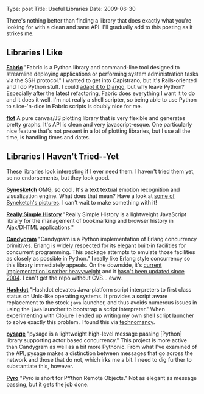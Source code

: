Type: post
Title: Useful Libraries
Date: 2009-06-30

There's nothing better than finding a library that does exactly what you're
looking for with a clean and sane API. I'll gradually add to this posting as
it strikes me.

Libraries I Like
----------------

**[Fabric](http://fabfile.org/)** "Fabric is a Python library and command-line
tool designed to streamline deploying applications or performing system
administration tasks via the SSH protocol." I wanted to get into Capistrano,
but it's Rails-oriented and I do Python stuff. I could [adapt it to
Django](http://playgroundblues.com/posts/2008/mar/17/capistrano-rules/), but
why leave Python? Especially after the latest refactoring, Fabric does
everything I want it to do and it does it well. I'm not really a shell
scripter, so being able to use Python to slice-'n-dice in Fabric scripts is
doubly nice for me.

**[flot](http://code.google.com/p/flot/)** A pure canvas/JS plotting library
that is very flexible and generates pretty graphs. It's API is clean and very
javascript-esque. One particularly nice feature that's not present in a lot of
plotting libraries, but I use all the time, is handling times and dates.

Libraries I Haven't Tried--Yet
------------------------------

These libraries look interesting if I ever need them. I haven't tried them
yet, so no endorsements, but they look good.

**[Synesketch](http://www.synesketch.krcadinac.com/)** OMG, so cool. It's a
text textual emotion recognition and visualization engine. What does that
mean? Have a look at [some of Syneketch's pictures](
http://www.natpryce.com/articles/000748.html). I can't wait to make something
with it!

**[Really Simple History](http://code.google.com/p/reallysimplehistory/)**
"Really Simple History is a lightweight JavaScript library for the management
of bookmarking and browser history in Ajax/DHTML applications."

**[Candygram](http://candygram.sourceforge.net/)** "Candygram is a Python
implementation of Erlang concurrency primitives. Erlang is widely respected
for its elegant built-in facilities for concurrent programming. This package
attempts to emulate those facilities as closely as possible in Python." I
really like Erlang style concurrency so this library immediately appeals. On
the downside, it's [current implementation is rather
heavyweight](http://mail.python.org/pipermail/python-3000/2006-September/003718.html)
and it [hasn't been updated since 2004](http://candygram.sourceforge.net/). I
can't get the repo without CVS... eww.

**[Hashdot](http://hashdot.sourceforge.net/)** "Hashdot elevates Java-platform
script interpreters to first class status on Unix-like operating systems. It
provides a script aware replacement to the stock `java` launcher, and thus
avoids numerous issues in using the `java` launcher to bootstrap a script
interpreter." When experimenting with Clojure I ended up writing my own shell
script launcher to solve exactly this problem. I found this via [technomancy](http://technomancy.us/121).

**[pysage](http://code.google.com/p/pysage/)** "pysage is a lightweight
high-level message passing [Python] library supporting actor based
concurrency." This project is more active than Candygram as well as a bit more
Pythonic. From what I've examined of the API, pysage makes a distinction
between messages that go across the network and those that do not, which irks
me a bit. I need to dig further to substantiate this, however.

**[Pyro](http://pyro.sourceforge.net/)** "Pyro is short for PYthon Remote
Objects." Not as elegant as message passing, but it gets the job done.
